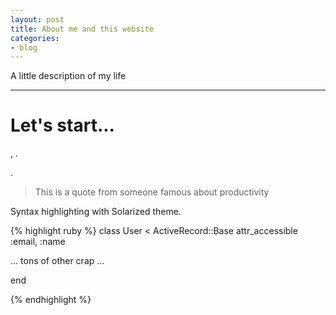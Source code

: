 ```yaml
---
layout: post
title: About me and this website
categories:
- blog
---
```


A little description of my life

---

# Let's start...

, .

.

> This is a quote from someone famous about productivity


Syntax highlighting with Solarized theme.

{% highlight ruby %}
class User < ActiveRecord::Base
  attr_accessible :email, :name

  ... tons of other crap ...

end

{% endhighlight %}